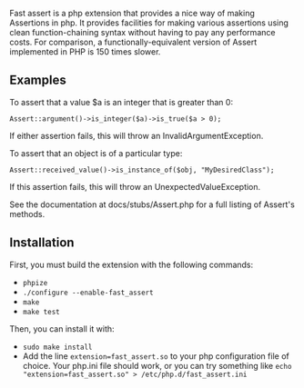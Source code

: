 Fast assert is a php extension that provides a nice way of making Assertions in php.
It provides facilities for making various assertions using clean function-chaining syntax without
having to pay any performance costs. For comparison, a functionally-equivalent version
of Assert implemented in PHP is 150 times slower.

Examples
--------

To assert that a value $a is an integer that is greater than 0:

```
Assert::argument()->is_integer($a)->is_true($a > 0);
```

If either assertion fails, this will throw an InvalidArgumentException.

To assert that an object is of a particular type:

```
Assert::received_value()->is_instance_of($obj, "MyDesiredClass");
```

If this assertion fails, this will throw an UnexpectedValueException.

See the documentation at docs/stubs/Assert.php for a full listing of
Assert's methods.

Installation
------------

First, you must build the extension with the following commands:

- `phpize`
- `./configure --enable-fast_assert`
- `make`
- `make test`

Then, you can install it with:
- `sudo make install`
- Add the line `extension=fast_assert.so` to your php configuration file of choice. Your php.ini file should work,
or you can try something like `echo "extension=fast_assert.so" > /etc/php.d/fast_assert.ini`

